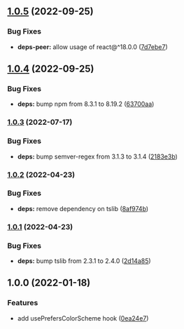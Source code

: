 ## [1.0.5](https://github.com/anatoliygatt/use-prefers-color-scheme/compare/v1.0.4...v1.0.5) (2022-09-25)

### Bug Fixes

- **deps-peer:** allow usage of react@^18.0.0 ([7d7ebe7](https://github.com/anatoliygatt/use-prefers-color-scheme/commit/7d7ebe763bd320bbbad4af8d56c775ee70147713))

## [1.0.4](https://github.com/anatoliygatt/use-prefers-color-scheme/compare/v1.0.3...v1.0.4) (2022-09-25)

### Bug Fixes

- **deps:** bump npm from 8.3.1 to 8.19.2 ([63700aa](https://github.com/anatoliygatt/use-prefers-color-scheme/commit/63700aa92f2311f487d965b81ba78f4f264e6763))

### [1.0.3](https://github.com/anatoliygatt/use-prefers-color-scheme/compare/v1.0.2...v1.0.3) (2022-07-17)

### Bug Fixes

- **deps:** bump semver-regex from 3.1.3 to 3.1.4 ([2183e3b](https://github.com/anatoliygatt/use-prefers-color-scheme/commit/2183e3b1273e0def6c57a3bbf578f919b3ad00f5))

### [1.0.2](https://github.com/anatoliygatt/use-prefers-color-scheme/compare/v1.0.1...v1.0.2) (2022-04-23)

### Bug Fixes

- **deps:** remove dependency on tslib ([8af974b](https://github.com/anatoliygatt/use-prefers-color-scheme/commit/8af974bd3f1423d43ee3e552e3b6a2e925c955e4))

### [1.0.1](https://github.com/anatoliygatt/use-prefers-color-scheme/compare/v1.0.0...v1.0.1) (2022-04-23)

### Bug Fixes

- **deps:** bump tslib from 2.3.1 to 2.4.0 ([2d14a85](https://github.com/anatoliygatt/use-prefers-color-scheme/commit/2d14a856bc986ff3735a8c22728d2f8056ebccd8))

## 1.0.0 (2022-01-18)

### Features

- add usePrefersColorScheme hook ([0ea24e7](https://github.com/anatoliygatt/use-prefers-color-scheme/commit/0ea24e7fec118ab45af44ea534fe4572f67c2d00))
